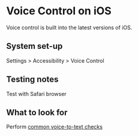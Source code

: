 # Voice Control on iOS
Voice control is built into the latest versions of iOS.

## System set-up
Settings > Accessibility > Voice Control

## Testing notes
Test with Safari browser

## What to look for
Perform [common voice-to-text checks](common/voice.md)